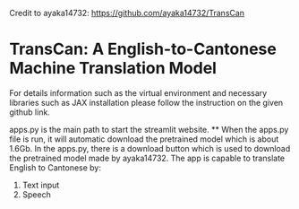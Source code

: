 Credit to ayaka14732:
https://github.com/ayaka14732/TransCan
# TransCan: A English-to-Cantonese Machine Translation Model

For details information such as the virtual environment and necessary libraries such as JAX installation please follow the instruction on the given github link.

apps.py is the main path to start the streamlit website. 
** When the apps.py file is run, it will automatic download the pretrained model which is about 1.6Gb.
In the apps.py, there is a download button which is used to download the pretrained model made by ayaka14732.
The app is capable to translate English to Cantonese by:
1. Text input
2. Speech

